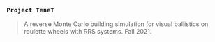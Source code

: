### `Project TeneT`
> A reverse Monte Carlo building simulation for visual ballistics on roulette wheels with RRS systems. Fall 2021.
